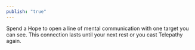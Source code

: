 ```yaml
---
publish: "true"
---
```

Spend a Hope to open a line of mental communication with one target you can see. This connection lasts until your next rest or you cast Telepathy again.
